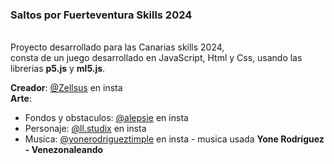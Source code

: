 <h3><b>Saltos por Fuerteventura Skills 2024</b></h3><br />
Proyecto desarrollado para las Canarias skills 2024,<br />
consta de un juego desarrollado en JavaScript, Html y Css, usando las librerias <b>p5.js</b> y <b>ml5.js</b>.

<b>Creador</b>: <a href="https://www.instagram.com/zellsus?igsh=MTBqcHQyYXRtbHdxcg==">@Zellsus</a> en insta<br />
<b>Arte</b>: <br />
  - Fondos y obstaculos: <a href="https://www.instagram.com/alepsie?igsh=OWVnM3ZibmhldnFk">@alepsie</a> en insta<br />
  - Personaje: <a href="https://www.instagram.com/ll.studix?igsh=MTc4ajgzcWV1cjFwaw==">@ll.studix</a> en insta<br />
  - Musica: <a href="https://www.instagram.com/yonerodrigueztimple?igsh=MTYzbWJ5eXN2YnlqYw==">@yonerodrigueztimple</a> en insta - musica usada **Yone Rodríguez - Venezonaleando**
